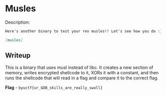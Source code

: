 # Musles
Description:
```markdown
Here's another binary to test your rev musles!! Let's see how you do :)

[musles]
```

## Writeup
This is a binary that uses musl instead of libc. It creates a new section of memory, writes encrypted shellcode to it, XORs it with a constant, and then runs the shellcode that will read in a flag and compare it to the correct flag.

**Flag** - `byuctf{ur_GDB_skills_are_really_swoll}`